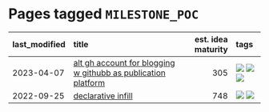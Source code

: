 # Pages tagged `MILESTONE_POC`

|last_modified|title|est. idea maturity|tags
|:---|:---|---:|:---|
|2023-04-07|[alt gh account for blogging w githubb as publication platform](../alt_gh_account_for_blogging.md)|305|[![](https://img.shields.io/badge/tag-MILESTONE_POC-faa2fc)](../tags/MILESTONE_POC.md) [![](https://img.shields.io/badge/tag-publication-53417a)](../tags/publication.md) [![](https://img.shields.io/badge/tag-wip-f14da)](../tags/wip.md)|
|2022-09-25|[declarative infill](../declarative-infill.md)|748|[![](https://img.shields.io/badge/tag-MILESTONE_POC-faa2fc)](../tags/MILESTONE_POC.md) [![](https://img.shields.io/badge/tag-experimental-92ab1c)](../tags/experimental.md)|